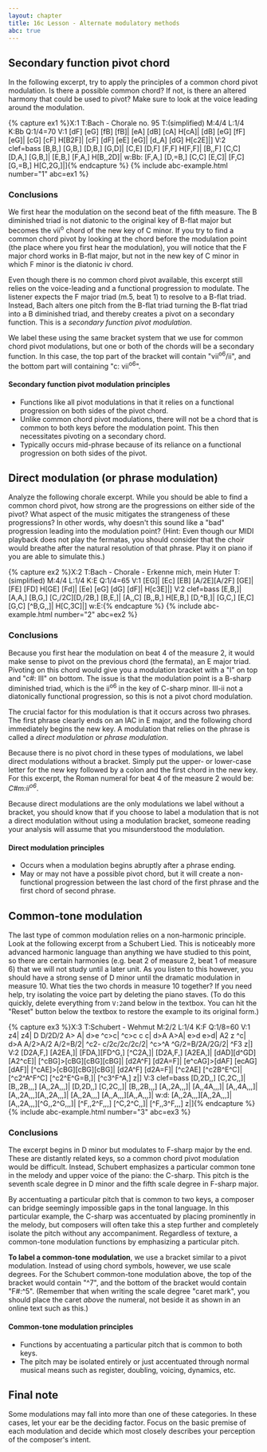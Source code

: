 ```yaml
---
layout: chapter
title: 16c Lesson - Alternate modulatory methods
abc: true
---
```


## Secondary function pivot chord

In the following excerpt, try to apply the principles of a common chord pivot modulation. Is there a possible common chord? If not, is there an altered harmony that could be used to pivot? Make sure to look at the voice leading around the modulation.

{% capture ex1 %}X:1
T:Bach - Chorale no. 95 
T:(simplified)
M:4/4
L:1/4
K:Bb
Q:1/4=70
V:1
[dF] [eG] [fB] [fB]| [eA] [dB] [cA] H[cA]| [dB] [eG] [fF] [eG]| [cG] [cF] H[B2F]|
[cF] [dF] [eE] [eG]| [d_A] [dG] H[c2E]|]
V:2 clef=bass
[B,B,] [G,B,] [D,B,] [G,D]| [C,E] [D,F] [F,F] H[F,F]| [B,,F] [C,C] [D,A,] [G,B,]| [E,B,] [F,A,] H[B,,2D]|
w:Bb:
[F,A,] [D,=B,] [C,C] [E,C]| [F,C] [G,=B,] H[C,2G,]|]{% endcapture %}
{% include abc-example.html number="1" abc=ex1 %}

### Conclusions

We first hear the modulation on the second beat of the fifth measure. The B diminished triad is not diatonic to the original key of B-flat major but becomes the vii<sup>o</sup> chord of the new key of C minor. If you try to find a common chord pivot by looking at the chord before the modulation point (the place where you first hear the modulation), you will notice that the F major chord works in B-flat major, but not in the new key of C minor in which F minor is the diatonic iv chord. 

Even though there is no common chord pivot available, this excerpt still relies on the voice-leading and a functional progression to modulate. The listener expects the F major triad (m.5, beat 1) to resolve to a B-flat triad. Instead, Bach alters one pitch from the B-flat triad turning the B-flat triad into a B diminished triad, and thereby creates a pivot on a secondary function. This is a *secondary function pivot modulation*.

We label these using the same bracket system that we use for common chord pivot modulations, but one or both of the chords will be a secondary function. In this case, the top part of the bracket will contain "vii<sup>o6</sup>/ii", and the bottom part will containing "c: vii<sup>o6</sup>".

#### Secondary function pivot modulation principles

- Functions like all pivot modulations in that it relies on a functional progression on both sides of the pivot chord.
- Unlike common chord pivot modulations, there will not be a chord that is common to both keys before the modulation point. This then necessitates pivoting on a secondary chord.
- Typically occurs mid-phrase because of its reliance on a functional progression on both sides of the pivot.

## Direct modulation (or phrase modulation)

Analyze the following chorale excerpt. While you should be able to find a common chord pivot, how strong are the progressions on either side of the pivot? What aspect of the music mitigates the strangeness of these progressions? In other words, why doesn't this sound like a "bad" progression leading into the modulation point? (Hint: Even though our MIDI playback does not play the fermatas, you should consider that the choir would breathe after the natural resolution of that phrase. Play it on piano if you are able to simulate this.)

{% capture ex2 %}X:2
T:Bach - Chorale - Erkenne mich, mein Huter
T:(simplified)
M:4/4
L:1/4
K:E
Q:1/4=65
V:1
[EG]| [Ec] [EB] [A/2E][A/2F] [GE]| [FE] [FD] H[GE] [Fd]| [Ee] [eG] [dG] [dF]| H[c3E]|]
V:2 clef=bass
[E,B,]| [A,A,] [B,G,] [C,/2C][D,/2B,] [B,E,]| [A,,C] [B,,B,] H[E,B,] [D,^B,]| [G,C,] [E,C] [G,C] [^B,G,,]| H[C,3C]|]
w:E:{% endcapture %}
{% include abc-example.html number="2" abc=ex2 %}

### Conclusions

Because you first hear the modulation on beat 4 of the measure 2, it would make sense to pivot on the previous chord (the fermata), an E major triad. Pivoting on this chord would give you a modulation bracket with a "I" on top and "c#: III" on bottom. The issue is that the modulation point is a B-sharp diminished triad, which is the ii<sup>o6</sup> in the key of C-sharp minor. III-ii not a diatonically functional progression, so this is not a pivot chord modulation.

The crucial factor for this modulation is that it occurs across two phrases. The first phrase clearly ends on an IAC in E major, and the following chord immediately begins the new key. A modulation that relies on the phrase is called a *direct modulation* or *phrase modulation*.

Because there is no pivot chord in these types of modulations, we label direct modulations without a bracket. Simply put the upper- or lower-case letter for the new key followed by a colon and the first chord in the new key. For this excerpt, the Roman numeral for beat 4 of the measure 2 would be: *C#m:ii<sup>o6</sup>*. 

Because direct modulations are the only modulations we label without a bracket, you should know that if you choose to label a modulation that is not a direct modulation without using a modulation bracket, someone reading your analysis will assume that you misunderstood the modulation.

#### Direct modulation principles

- Occurs when a modulation begins abruptly after a phrase ending.
- May or may not have a possible pivot chord, but it will create a non-functional progression between the last chord of the first phrase and the first chord of second phrase.

## Common-tone modulation

The last type of common modulation relies on a non-harmonic principle. Look at the following excerpt from a Schubert Lied. This is noticeably more advanced harmonic language than anything we have studied to this point, so there are certain harmonies (e.g. beat 2 of measure 2, beat 1 of measure 6) that we will not study until a later unit. As you listen to this however, you should have a strong sense of D minor until the dramatic modulation in measure 10. What ties the two chords in measure 10 together? If you need help, try isolating the voice part by deleting the piano staves. (To do this quickly, delete everything from `V:2`and below in the textbox. You can hit the "Reset" button below the textbox to restore the example to its original form.)

{% capture ex3 %}X:3
T:Schubert - Wehmut
M:2/2
L:1/4
K:F
Q:1/8=60
V:1
z4| z4| D D/2D/2 A> A| d>e ^c>c| ^c>c c c| d>A A>A| e>d e>d| A2 z ^c| 
d>A A/2>A/2 A/2=B/2| ^c2- c/2c/2c/2c/2| ^c>^A ^G/2=B/2A/2G/2| ^F3 z|]
V:2
[D2A,F,] [A2EA,]| [FDA,][FD^G,] [^C2A,]| [D2A,F,] [A2EA,]| [dAD][d^GD] [A2^cE]| [^cBG]>[cBG][cBG][cBG]| [d2A^F] [d2A=F]| [e^cAG]>[dAF] [ecAG][dAF]| [^cAE]>[cBG][cBG][cBG]| 
[d2A^F] [d2A=F]| [^c2AE] [^c2B^E^C]| [^c2^A^F^C] [^c2^E^G=B,]| [^c3^F^A,] z|]
V:3 clef=bass
[D,2D,,] [C,2C,,]| [B,,2B,,,] [A,,2A,,,]| [D,2D,,] [C,2C,,]| [B,,2B,,,] [A,,2A,,,]| [A,,4A,,,]| [A,,4A,,,]| [A,,2A,,,][A,,2A,,,]| [A,,2A,,,] [A,,A,,,][A,,A,,,]|
w:d:
[A,,2A,,,][A,,2A,,,]| [A,,2A,,,][^G,,2^G,,,]| [^F,,2^F,,,] [^C,2^C,,]| [^F,,3^F,,,] z|]{% endcapture %}
{% include abc-example.html number="3" abc=ex3 %}

### Conclusions

The excerpt begins in D minor but modulates to F-sharp major by the end. These are distantly related keys, so a common chord pivot modulation would be difficult. Instead, Schubert emphasizes a particular common tone in the melody and upper voice of the piano: the C-sharp. This pitch is the seventh scale degree in D minor and the fifth scale degree in F-sharp major.

By accentuating a particular pitch that is common to two keys, a composer can bridge seemingly impossible gaps in the tonal language. In this particular example, the C-sharp was accentuated by placing prominently in the melody, but composers will often take this a step further and completely isolate the pitch without any accompaniment. Regardless of texture, a common-tone modulation functions by emphasizing a particular pitch.

**To label a common-tone modulation**, we use a bracket similar to a pivot modulation. Instead of using chord symbols, however, we use scale degrees. For the Schubert common-tone modulation above, the top of the bracket would contain "^7", and the bottom of the bracket would contain "F#:^5". (Remember that when writing the scale degree "caret mark", you should place the caret *above* the numeral, not beside it as shown in an online text such as this.)

#### Common-tone modulation principles

- Functions by accentuating a particular pitch that is common to both keys.
- The pitch may be isolated entirely or just accentuated through normal musical means such as register, doubling, voicing, dynamics, etc.

## Final note

Some modulations may fall into more than one of these categories. In these cases, let your ear be the deciding factor. Focus on the basic premise of each modulation and decide which most closely describes your perception of the composer's intent. 

